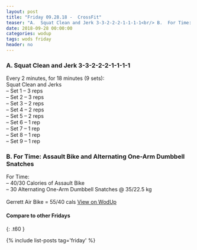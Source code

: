 ```yaml
---
layout: post
title: "Friday 09.28.18 -  CrossFit"
teaser: "A.  Squat Clean and Jerk 3-3-2-2-2-1-1-1-1<br/> B.  For Time: Assault Bike and Alternating One-Arm Dumbbell Snatches"
date: 2018-09-28 00:00:00
categories: wodup
tags: wods friday
header: no
---
```



<h3>A.  Squat Clean and Jerk 3-3-2-2-2-1-1-1-1</h3>
Every 2 minutes, for 18 minutes (9 sets):<br/>Squat Clean and Jerks<br/>– Set 1 – 3 reps <br/>– Set 2 – 3 reps <br/>– Set 3 – 2 reps <br/>– Set 4 – 2 reps <br/>– Set 5 – 2 reps <br/>– Set 6 – 1 rep <br/>– Set 7 – 1 rep <br/>– Set 8 – 1 rep <br/>– Set 9 – 1 rep <br/>
<h3>B.  For Time: Assault Bike and Alternating One-Arm Dumbbell Snatches</h3>
For Time:<br/>– 40/30 Calories of Assault Bike<br/>– 30 Alternating One-Arm Dumbbell Snatches @ 35/22.5 kg<br/><br/>Gerrett Air Bike = 55/40 cals 
<a href="https://www.wodup.com/gyms/asphodel/wods/9582" target="blank">View on WodUp</a>


#### Compare to other Fridays
{: .t60 }

{% include list-posts tag='friday' %}